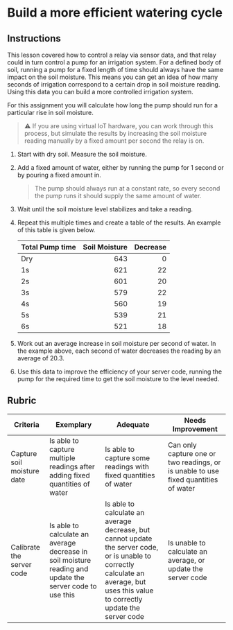 # Build a more efficient watering cycle

## Instructions

This lesson covered how to control a relay via sensor data, and that relay could in turn control a pump for an irrigation system. For a defined body of soil, running a pump for a fixed length of time should always have the same impact on the soil moisture. This means you can get an idea of how many seconds of irrigation correspond to a certain drop in soil moisture reading. Using this data you can build a more controlled irrigation system.

For this assignment you will calculate how long the pump should run for a particular rise in soil moisture.

> ⚠️ If you are using virtual IoT hardware, you can work through this process, but simulate the results by increasing the soil moisture reading manually by a fixed amount per second the relay is on.

1. Start with dry soil. Measure the soil moisture.

1. Add a fixed amount of water, either by running the pump for 1 second or by pouring a fixed amount in.

    > The pump should always run at a constant rate, so every second the pump runs it should supply the same amount of water.

1. Wait until the soil moisture level stabilizes and take a reading.

1. Repeat this multiple times and create a table of the results. An example of this table is given below.

    | Total Pump time | Soil Moisture | Decrease |
    | --- | --: | -: |
    | Dry | 643 |  0 |
    | 1s  | 621 | 22 |
    | 2s  | 601 | 20 |
    | 3s  | 579 | 22 |
    | 4s  | 560 | 19 |
    | 5s  | 539 | 21 |
    | 6s  | 521 | 18 |

1. Work out an average increase in soil moisture per second of water. In the example above, each second of water decreases the reading by an average of 20.3.

1. Use this data to improve the efficiency of your server code, running the pump for the required time to get the soil moisture to the level needed.

## Rubric

| Criteria | Exemplary | Adequate | Needs Improvement |
| -------- | --------- | -------- | ----------------- |
| Capture soil moisture date | Is able to capture multiple readings after adding fixed quantities of water | Is able to capture some readings with fixed quantities of water | Can only capture one or two readings, or is unable to use fixed quantities of water |
| Calibrate the server code | Is able to calculate an average decrease in soil moisture reading and update the server code to use this | Is able to calculate an average decrease, but cannot update the server code, or is unable to correctly calculate an average, but uses this value to correctly update the server code | Is unable to calculate an average, or update the server code |
